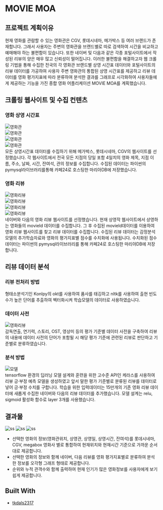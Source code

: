 # MOVIE MOA

## 프로젝트 계획이유

현재 영화를 관람할 수 있는 영화관은 CGV, 롯데시네마, 메가박스 등 여러 브랜드가 존재합니다. 그래서 사용자는 주변의 영화관을 브랜드별로 따로 검색하여 시간을 비교하고 예매해야 하는 불편함이 있습니다. 또한 네이버 및 다음과 같은 각종 포털사이트에서 작성된 리뷰의 양은 매우 많고 신뢰성이 떨어집니다. 이러한 불편함을 해결하고자 웹 크롤링 기법을 통해 수집한 전국의 각 영화관 브랜드별 상영 시간표 데이터와 포털사이트의 리뷰 데이터를 가공하여 사용자 주변 영화관의 통합된 상영 시간표를 제공하고 리뷰 데이터를 영화 평가지표에 따라 분류하여 분석한 결과를 그래프로 시각화하여 사용자들에게 제공하는 기능을 가진 종합 영화 어플리케이션 MOVIE MOA를 계획했습니다.

## 크롤링 웹사이트 및 수집 컨텐츠
### 영화 상영 시간표
![영화관](./img/ss1.png)
<br/>
![영화관](./img/ss2.png) 
<br/>
![영화관](./img/ss3.png)
<br/>
![영화관](./img/ss4.png)
<br/>
모든 상영시간표 데이터를 수집하기 위해 메가박스, 롯데시네마, CGV의 웹사이트를 선정했습니다. 각 웹사이트에서 전국 모든 지점의 당일 포함 4일치의 영화 제목, 지점 이름, 주소, 날짜, 시간, 잔여석, 관의 정보를 수집합니다. 수집된 데이터는 파이썬의 pymysql라이브러리를통해 카페24로 호스팅한 마리아DB에 저장했습니다.

### 영화 리뷰
![영화리뷰](./img/ss5.png)
<br/>
![영화리뷰](./img/ss6.png)
<br/>
![영화리뷰](./img/ss7.png)
<br/>
![영화리뷰](./img/ss8.png)
<br/>
네이버와 다음의 영화 리뷰 웹사이트를 선정했습니다. 현재 상영작 웹사이트에서 상영하는 영화들의 movieId 데이터를 수집합니다. 그 후 수집된 movieId데이터를 이용하여 영화 리뷰 웹사이트를 찾고 리뷰 데이터를 수집합니다.
수집된 리뷰 데이터는 감정분석 모델의 추가학습자료와 영화의 평가지표별 점수를 수치화에 사용됩니다. 수치화된 점수 데이터는 파이썬의 pymysql라이브러리를 통해 카페24로 호스팅한 마리아DB에 저장합니다.

## 리뷰 데이터 분석
### 리뷰 전처리 방법
형태소분석기인 Konlpy의 okt를 사용하여 품사를 태깅하고 nltk를 사용하여 출현 빈도수가 높은 단어를 추출하여 벡터화시켜 학습모델의 데이터로 사용하였습니다.
### 데이터 사전
![영화리뷰](./img/ss9.png)
<br/>
감독연출, 연기력, 스토리, OST, 영상미 등의 평가 기준별 데이터 사전을 구축하여 리뷰의 내용에 데이터 사전의 단어가 포함될 시 해당 평가 기준에 관련된 리뷰로 판단하고 기준별로 분류하였습니다.
### 분석 방법
![모델](./img/ss12.png)
<br/>
tensorflow 환경의 딥러닝 모델 설계와 훈련을 위한 고수준 API인 케라스를 사용하여 리뷰 긍·부정 예측 모델을 생성하였고 앞서 말한 평가 기준별로 분류된 리뷰를 데이터로 넣어 긍·부정 수치를 구합니다.
학습을 위한 입력데이터는 15만개의 기존 영화 리뷰 데이터에 새롭게 수집한 네이버와 다음의 리뷰 데이터를 추가했습니다.
모델 설계는 relu, sigmoid 활성화 함수로 layer 3개를 사용했습니다.
## 결과물
![ss](./img/ss14.png) ![ss](./img/ss15.png) ![ss](./img/ss16.png)
<br/>
* 선택한 영화의 정보(영화관위치, 상영관, 상영일, 상영시간, 잔여석)를 롯데시네마, CGV, megabox 영화사 별로 통합하여 현재위치와 현재시간 기준으로 가까운 순서대로 제공합니다.
* 선택한 영화의 정보와 함께 네이버, 다음 리뷰를 영화 평가지표별로 분류하여 분석한 정보를 오각형 그래프 형태로 제공합니다.
* 순위와 누적 관객수와 함께 출력하여 현재 인기가 많은 영화정보를 사용자에게 보기 쉽게 제공합니다.

## Built With
* [tkdals2317](https://github.com/tkdals2317)
